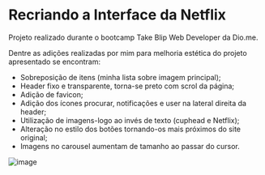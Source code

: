 # Recriando a Interface da Netflix
Projeto realizado durante o bootcamp Take Blip Web Developer da Dio.me.

Dentre as adições realizadas por mim para melhoria estética do projeto apresentado se encontram:

* Sobreposição de itens (minha lista sobre imagem principal);
* Header fixo e transparente, torna-se preto com scrol da página;
* Adição de favicon; 
* Adição dos ícones procurar, notificações e user na lateral direita da header;
* Utilização de imagens-logo ao invés de texto (cuphead e Netflix);
* Alteração no estilo dos botões tornando-os mais próximos do site original;
* Imagens no carousel aumentam de tamanho ao passar do cursor.

![image](https://user-images.githubusercontent.com/97967025/156442920-7c5e1d1f-0bde-45ea-8f63-7fb6c7c2f14b.png)
